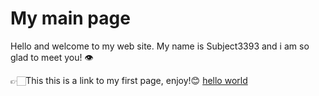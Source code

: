 # My main page

Hello and welcome to my web site. My name is Subject3393 and i am so glad to meet you! 👁




👉🏻This this is a link to my first page, enjoy!😊
[hello world](https://subject3393.github.io/Hello-world/)
